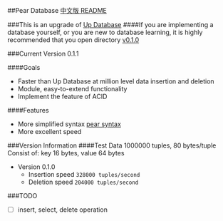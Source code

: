 ##Pear Database
[中文版 README](./README.md)

###This is an upgrade of [Up Database](http://www.github.com/UncP/Up_Database)
####If you are implementing a database yourself, or you are new to database learning, it is highly recommended that you open directory [v0.1.0](./v0.1.0)

###Current Version 0.1.1

####Goals
- Faster than Up Database at million level data insertion and deletion
- Module, easy-to-extend functionality
- Implement the feature of ACID

####Features
- More simplified syntax [pear syntax](./pear_syntax)
- More excellent speed

###Version Information
####Test Data 1000000 tuples, 80 bytes/tuple
	Consist of: key  16  bytes,  value  64  bytes

* Version 0.1.0
	- Insertion speed			``` 328000 tuples/second ```
	- Deletion speed			``` 204000 tuples/second ```


###TODO
- [ ] insert, select, delete operation
